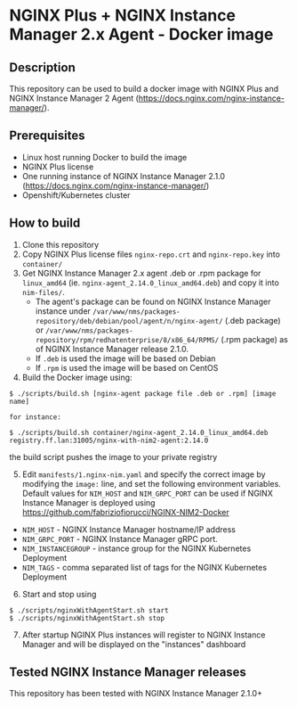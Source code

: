 # NGINX Plus + NGINX Instance Manager 2.x Agent - Docker image

## Description

This repository can be used to build a docker image with NGINX Plus and NGINX Instance Manager 2 Agent (https://docs.nginx.com/nginx-instance-manager/).

## Prerequisites

- Linux host running Docker to build the image
- NGINX Plus license
- One running instance of NGINX Instance Manager 2.1.0 (https://docs.nginx.com/nginx-instance-manager/)
- Openshift/Kubernetes cluster

## How to build

1. Clone this repository
2. Copy NGINX Plus license files `nginx-repo.crt` and `nginx-repo.key` into `container/`
3. Get NGINX Instance Manager 2.x agent .deb or .rpm package for `linux_amd64` (ie. `nginx-agent_2.14.0_linux_amd64.deb`) and copy it into `nim-files/`.
   - The agent's package can be found on NGINX Instance Manager 
instance under `/var/www/nms/packages-repository/deb/debian/pool/agent/n/nginx-agent/` (.deb package) or `/var/www/nms/packages-repository/rpm/redhatenterprise/8/x86_64/RPMS/` (.rpm package) as of NGINX Instance 
Manager release 2.1.0.
   - If `.deb` is used the image will be based on Debian
   - If `.rpm` is used the image will be based on CentOS
4. Build the Docker image using:

```
$ ./scripts/build.sh [nginx-agent package file .deb or .rpm] [image name]

for instance:

$ ./scripts/build.sh container/nginx-agent_2.14.0_linux_amd64.deb registry.ff.lan:31005/nginx-with-nim2-agent:2.14.0
```

the build script pushes the image to your private registry

5. Edit `manifests/1.nginx-nim.yaml` and specify the correct image by modifying the `image:` line, and set the following environment variables. Default values for `NIM_HOST` and `NIM_GRPC_PORT` can be used if NGINX Instance Manager is deployed using https://github.com/fabriziofiorucci/NGINX-NIM2-Docker
  - `NIM_HOST` - NGINX Instance Manager hostname/IP address
  - `NIM_GRPC_PORT` - NGINX Instance Manager gRPC port.
  - `NIM_INSTANCEGROUP` - instance group for the NGINX Kubernetes Deployment
  - `NIM_TAGS` - comma separated list of tags for the NGINX Kubernetes Deployment

6. Start and stop using

```
$ ./scripts/nginxWithAgentStart.sh start
$ ./scripts/nginxWithAgentStart.sh stop
```

7. After startup NGINX Plus instances will register to NGINX Instance Manager and will be displayed on the "instances" dashboard


## Tested NGINX Instance Manager releases

This repository has been tested with NGINX Instance Manager 2.1.0+
